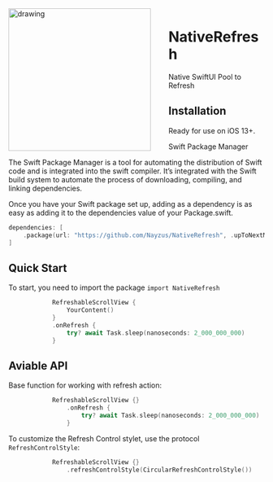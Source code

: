 
<img align="left" src="https://github.com/Nayzus/NativeRefresh/blob/main/example.gif" alt="drawing" width="280" style="padding-right: 32px"/>

# NativeRefresh
Native SwiftUI Pool to Refresh


## Installation

Ready for use on iOS 13+.

Swift Package Manager

The Swift Package Manager is a tool for automating the distribution of Swift code and is integrated into the swift compiler. It’s integrated with the Swift build system to automate the process of downloading, compiling, and linking dependencies.

Once you have your Swift package set up, adding as a dependency is as easy as adding it to the dependencies value of your Package.swift.


```swift
dependencies: [
    .package(url: "https://github.com/Nayzus/NativeRefresh", .upToNextMajor(from: "1.0.0"))
]
```

## Quick Start

To start, you need to import the package `import NativeRefresh`

```swift
            RefreshableScrollView {
                YourContent()
            }
            .onRefresh {
                try? await Task.sleep(nanoseconds: 2_000_000_000)
            }

```

## Aviable API

Base function for working with refresh action:

```swift
            RefreshableScrollView {}
                .onRefresh {
                    try? await Task.sleep(nanoseconds: 2_000_000_000)
                }
```

To customize the Refresh Control stylet, use the protocol  `RefreshControlStyle`:

```swift
            RefreshableScrollView {}
                .refreshControlStyle(CircularRefreshControlStyle())
```

